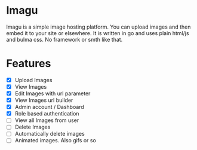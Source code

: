# Imagu
Imagu is a simple image hosting platform. You can upload images and then embed it to your site or elsewhere.
It is written in go and uses plain html/js and bulma css. No framework or smth like that. 
# Features
- [x] Upload Images
- [x] View Images
- [x] Edit Images with url parameter
- [x] View Images url builder
- [x] Admin account / Dashboard
- [x] Role based authentication
- [ ] View all Images from user
- [ ] Delete Images
- [ ] Automatically delete images
- [ ] Animated images. Also gifs or so
